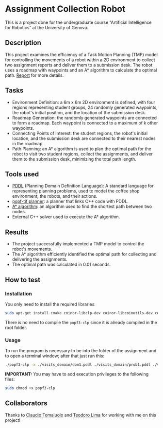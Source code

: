 # Assignment Collection Robot
This is a project done for the undergraduate course “Artificial Intelligence for Robotics” at the University of Genova.

## Description
This project examines the efficiency of a Task Motion Planning (TMP) model for controlling the movements of a robot within a 2D environment to collect two assignment reports and deliver them to a submission desk. The robot uses a roadmap with waypoints and an A* algorithm to calculate the optimal path. [Report](https://github.com/NichAttGH/Assignment_Collection_Robot/blob/main/Report.pdf) for more details.

## Tasks
- Environment Definition: a 6m x 6m 2D environment is defined, with four regions representing student groups, 24 randomly generated waypoints, the robot's initial position, and the location of the submission desk.
- Roadmap Generation: the randomly generated waypoints are connected to form a roadmap. Each waypoint is connected to a maximum of k other waypoints.
- Connecting Points of Interest: the student regions, the robot's initial location, and the submission desk are connected to their nearest nodes in the roadmap.
- Path Planning: an A* algorithm is used to plan the optimal path for the robot to visit two student regions, collect the assignments, and deliver them to the submission desk, minimizing the total path length.

## Tools used
- [PDDL](https://planning.wiki/guide/whatis/pddl) (Planning Domain Definition Language): A standard language for representing planning problems, used to model the coffee shop environment, the robots, and their actions.
- [popf-tif planner](https://github.com/popftif/popf-tif): a planner that links C++ code with PDDL.
- [A* algorithm](https://github.com/NichAttGH/Assignment_Collection_Robot/blob/main/AStar-Algorithm.pdf): an algorithm used to find the shortest path between two nodes.
- External C++ solver used to execute the A* algorithm.

## Results
- The project successfully implemented a TMP model to control the robot's movements.
- The A* algorithm efficiently identified the optimal path for collecting and delivering the assignments.
- The optimal path was calculated in 0.01 seconds.

## How to test

### Installation

You only need to install the required libraries:
```sh
sudo apt-get install cmake coinor-libclp-dev coinor-libcoinutils-dev coinor-libosi-dev coinor-libcbc-dev coinor-libcgl-dev doxygen bison flex
```

There is no need to compile the `popf3-clp` since it is already compiled in the root folder.

### Usage

To run the program is necessary to be into the folder of the assignment and to open a terminal window; after that just run this:
```sh
./popf3-clp -x ./visits_domain/dom1.pddl ./visits_domain/prob1.pddl ./visits_module/build/libVisits.so ./visits_domain/region
```

<b>IMPORTANT:</b>
You may have to add execution privileges to the following files:
```sh
sudo chmod +x popf3-clp
```

## Collaborators
Thanks to [Claudio Tomaiuolo](https://github.com/ClousTom) and [Teodoro Lima](https://github.com/teolima99) for working with me on this project!
